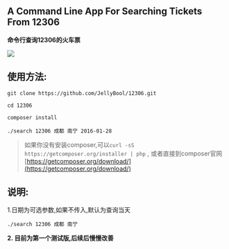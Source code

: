 ## A Command Line App For Searching Tickets From 12306

**命令行查询12306的火车票**

![](https://dn-laravist.qbox.me/2015-12-15_20-58-16.png)

## 使用方法:

```
git clone https://github.com/JellyBool/12306.git

cd 12306

composer install

./search 12306 成都 南宁 2016-01-28
```

> 如果你没有安装composer,可以`curl -sS https://getcomposer.org/installer | php` ,
> 或者直接到composer官网 [https://getcomposer.org/download/](https://getcomposer.org/download/)

## 说明:
1.日期为可选参数,如果不传入,默认为查询当天
```
./search 12306 成都 南宁
```

**2. 目前为第一个测试版,后续后慢慢改善**




